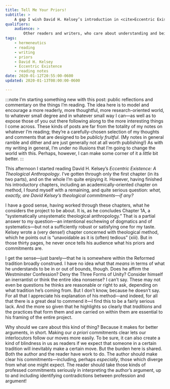 ```yaml
---
title: Tell Me Your Priors!
subtitle: >
    A gap I wish David H. Kelsey’s introduction in <cite>Eccentric Existence</cite> had filled.
qualifiers:
    audience: >
        Other readers and writers, who care about understanding and being understood.
tags:
    - hermeneutics
    - reading
    - writing
    - priors
    - David H. Kelsey
    - Eccentric Existence
    - reading notes
date: 2020-01-12T20:55:00-0600
updated: 2020-01-13T08:00:00-0600

---
```


:::note
I’m starting something new with this post: public reflections and commentary on the things I’m reading. The idea here is to model and encourage a more readerly, more thoughtful, more research-oriented world, to whatever small degree and in whatever small way I can—as well as to expose those of you out there following along to the more interesting things I come across. These kinds of posts are far from the totality of my notes on whatever I’m reading; they’re a carefully-chosen selection of my thoughts and comments that are designed to be *publicly fruitful*. (My notes in general ramble and dither and are just generally not at all worth publishing!) As with my writing in general, I’m under no illusions that I’m going to change the world with this. Perhaps, however, I can make some corner of it a *little* bit better.
:::

This afternoon I started reading David H. Kelsey’s <cite>Eccentric Existence: A Theological Anthropology</cite>. I’ve gotten through only the first chapter (in its two parts), and on the whole I’m quite enjoying it. However, having finished his introductory chapters, including an academically-oriented chapter on method, I found myself with a remaining, and quite serious question: <i>what, exactly, are David Kelsey’s theological commitments—if any?</i>

I have a good sense, having worked through these chapters, what he considers the project to be about. It is, as he concludes Chapter 1A, a “systematically unsystematic theological anthropology.” That is a partial answer to my question—an intentional eschewing of dogmatics and of systematics—but not a sufficiently robust or satisfying one for my taste. Kelsey wrote a (very dense!) chapter concerned with theological method, which he points out is “unavoidable as it is (often) tedious” (xiii). But in those thirty pages, he never once tells his audience what his priors and commitments are.

I get the sense—just barely—that he is somewhere within the Reformed tradition broadly construed. I have no idea what that *means* in terms of what he understands to be in or out of bounds, though. Does he affirm the Westminster Confession? Deny the Three Forms of Unity? Consider himself an inerrantist or think the entire idea nonsense? I can’t say. These may not even be questions he thinks are reasonable or right to ask, depending on what tradition he’s coming from. But I don’t know, because he doesn’t say. For all that I appreciate his explanation of his method—and indeed, for all that there is a great deal to commend it—I find this to be a fairly serious lack. And the more so given that he highlights so clearly that *traditions* and the practices that form them and are carried on within them are essential to his framing of the entire project.

Why should we care about this kind of thing? Because it makes for better arguments, in short. Making our <i>a priori</i> commitments clear lets our interlocutors follow our moves more easily. To be sure, it can also create a kind of blindness in us as readers if we expect that someone in a certain tradition will inevitably make a certain move. But the burden here is shared. Both the author and the reader have work to do. The author should make clear his commitments—including, perhaps *especially*, those which diverge from what one might expect. The reader should take those kinds of professed commitments seriously in interpreting the author’s argument, up to and including identifying contradictions between profession and argument!